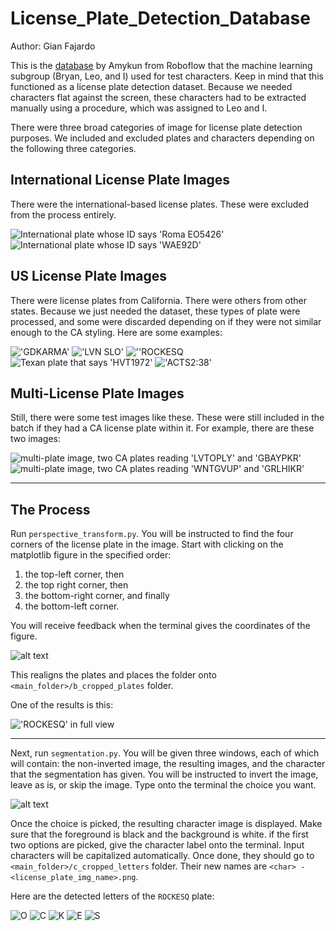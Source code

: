 # License_Plate_Detection_Database

Author: Gian Fajardo

This is the [database](https://universe.roboflow.com/amykun-qoz6t/license-plate-recognition-8fvub) by Amykun from Roboflow that the machine learning subgroup (Bryan, Leo, and I) used for test characters. Keep in mind that this functioned as a license plate detection dataset. Because we needed characters flat against the screen, these characters had to be extracted manually using a procedure, which was assigned to Leo and I.

There were three broad categories of image for license plate detection purposes. We included and excluded plates and characters depending on the following three categories.

## International License Plate Images

There were the international-based license plates. These were excluded from the process entirely.

![International plate whose ID says 'Roma EO5426'](a_invalid_images/0_6_hr_png_jpg.rf.cc7ebcb67b73d53500e915d148e2677d.jpg)
![International plate whose ID says 'WAE92D'](a_invalid_images/0_15_hr_png_jpg.rf.3f683f751985139c09e087e25dff7ba6.jpg)
## US License Plate Images

There were license plates from California. There were others from other states. Because we just needed the dataset, these types of plate were processed, and some were discarded depending on if they were not similar enough to the CA styling. Here are some examples:

!['GDKARMA'](a_images/0a4ada79-be27-4c1e-8243-31dc9c35c134_jpg.rf.9d0c46f14dbea14bc1c4c1bbcb91a5f4.jpg)
!['LVN SLO'](a_images/0af39d30-64c3-44f7-a5de-2ea676f02381_jpg.rf.8e2144f61977535ef5efce2c775f952a.jpg)
![''ROCKESQ](a_images/0ba0aa78-a3f8-43a3-9b72-0f47b34ecc94_jpg.rf.82c40982db0b2ba7a0209a797cb3bd07.jpg)
![Texan plate that says 'HVT1972'](a_images/1_jpg.rf.78e1ed7a02f2c2ca5af34ab9b5bc61de.jpg)
!['ACTS2:38'](a_images/130_0056_jpg.rf.6c53f0a37fea46f0fbf6a1fc7aa0d459.jpg)

## Multi-License Plate Images

Still, there were some test images like these. These were still included in the batch if they had a CA license plate within it. For example, there are these two images:

![multi-plate image, two CA plates reading 'LVTOPLY' and 'GBAYPKR'](a_images/0a2bdc41-3f28-4ea8-b30f-74eebbe8e7ae_jpg.rf.8664b22e78cc3af62a0d2bd1e5d28f4c.jpg)
![multi-plate image, two CA plates reading 'WNTGVUP' and 'GRLHIKR'](a_images/0c66200c-90bc-49a8-a560-db684298057b_jpg.rf.bafc27cd14c9b4c546a3a81fcfaa0f72.jpg)

---
## The Process

Run `perspective_transform.py`. You will be instructed to find the four corners of the license plate in the image. Start with clicking on the matplotlib figure in the specified order:

1. the top-left corner, then
2. the top right corner, then
3. the bottom-right corner, and finally
4. the bottom-left corner.

You will receive feedback when the terminal gives the coordinates of the figure.

![alt text](screenshots/sc_1.png)

This realigns the plates and places the folder onto `<main_folder>/b_cropped_plates` folder.

One of the results is this:

!['ROCKESQ' in full view](b_cropped_plates/0ba0aa78-a3f8-43a3-9b72-0f47b34ecc94_jpg.rf.82c40982db0b2ba7a0209a797cb3bd07.jpg)

---

Next, run `segmentation.py`. You will be given three windows, each of which will contain: the non-inverted image, the resulting images, and the character that the segmentation has given. You will be instructed to invert the image, leave as is, or skip the image. Type onto the terminal the choice you want.

![alt text](<screenshots/sc_2.png>)

Once the choice is picked, the resulting character image is displayed. Make sure that the foreground is black and the background is white. if the first two options are picked, give the character label onto the terminal. Input characters will be capitalized automatically. Once done, they should go to `<main_folder>/c_cropped_letters` folder. Their new names are `<char> - <license_plate_img_name>.png`.

Here are the detected letters of the `ROCKESQ` plate:

![O](<c_cropped_letters/O - 0ba0aa78-a3f8-43a3-9b72-0f47b34ecc94_jpg.rf.82c40982db0b2ba7a0209a797cb3bd07.jpg.png>) ![C](<c_cropped_letters/C - 0ba0aa78-a3f8-43a3-9b72-0f47b34ecc94_jpg.rf.82c40982db0b2ba7a0209a797cb3bd07.jpg.png>) ![K](<c_cropped_letters/K - 0a4ada79-be27-4c1e-8243-31dc9c35c134_jpg.rf.9d0c46f14dbea14bc1c4c1bbcb91a5f4.jpg.png>) ![E](<c_cropped_letters/E - 0ba0aa78-a3f8-43a3-9b72-0f47b34ecc94_jpg.rf.82c40982db0b2ba7a0209a797cb3bd07.jpg.png>) ![S](<c_cropped_letters/S - 0ba0aa78-a3f8-43a3-9b72-0f47b34ecc94_jpg.rf.82c40982db0b2ba7a0209a797cb3bd07.jpg.png>)
